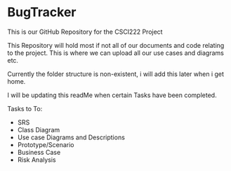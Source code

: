 # BugTracker

This is our GitHub Repository for the CSCI222 Project

This Repository will hold most if not all of our documents and code relating to the project. This is where we can upload all our use cases and diagrams etc.

Currently the folder structure is non-existent, i will add this later when i get home. 

I will be updating this readMe when certain Tasks have been completed.

Tasks to To:

- SRS
- Class Diagram
- Use case Diagrams and Descriptions
- Prototype/Scenario
- Business Case
- Risk Analysis
